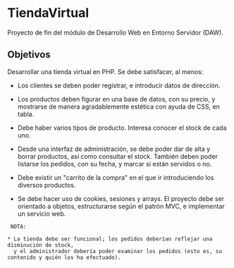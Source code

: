 # TiendaVirtual
Proyecto de fin del módulo de Desarrollo Web en Entorno Servidor (DAW).
## Objetivos

Desarrollar una tienda virtual en PHP. Se debe satisfacer, al menos:

* Los clientes se deben poder registrar, e introducir datos de dirección.

* Los productos deben figurar en una base de datos, con su precio, y mostrarse de manera agradablemente estética con ayuda de CSS, en tabla.

* Debe haber varios tipos de producto. Interesa conocer el stock de cada uno.

* Desde una interfaz de administración, se debe poder dar de alta y borrar productos, así como consultar el stock. También deben poder listarse los pedidos, con su fecha, y marcar si están servidos o no.

* Debe existir un "carrito de la compra" en el que ir introduciendo los diversos productos.

* Se debe hacer uso de cookies, sesiones y arrays. El proyecto debe ser orientado a objetos, estructurarse según el patrón MVC, e implementar un servicio web.

````
 NOTA:

* La tienda debe ser funcional; los pedidos deberían reflejar una disminución de stock,
  y el administrador debería poder examinar los pedidos (esto es, su contenido y quién los ha efectuado).
  

